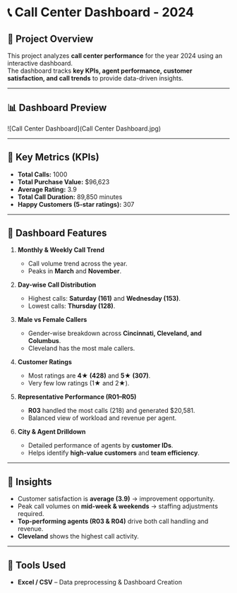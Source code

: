 # 📞 Call Center Dashboard - 2024

## 🔹 Project Overview
This project analyzes **call center performance** for the year 2024 using an interactive dashboard.  
The dashboard tracks **key KPIs, agent performance, customer satisfaction, and call trends** to provide data-driven insights.

---

## 📊 Dashboard Preview
![Call Center Dashboard](Call Center Dashboard.jpg)

---

## 🔹 Key Metrics (KPIs)
- **Total Calls:** 1000  
- **Total Purchase Value:** $96,623  
- **Average Rating:** 3.9  
- **Total Call Duration:** 89,850 minutes  
- **Happy Customers (5-star ratings):** 307  

---

## 🔹 Dashboard Features
1. **Monthly & Weekly Call Trend**  
   - Call volume trend across the year.  
   - Peaks in **March** and **November**.

2. **Day-wise Call Distribution**  
   - Highest calls: **Saturday (161)** and **Wednesday (153)**.  
   - Lowest calls: **Thursday (128)**.  

3. **Male vs Female Callers**  
   - Gender-wise breakdown across **Cincinnati, Cleveland, and Columbus**.  
   - Cleveland has the most male callers.  

4. **Customer Ratings**  
   - Most ratings are **4★ (428)** and **5★ (307)**.  
   - Very few low ratings (1★ and 2★).  

5. **Representative Performance (R01–R05)**  
   - **R03** handled the most calls (218) and generated $20,581.  
   - Balanced view of workload and revenue per agent.  

6. **City & Agent Drilldown**  
   - Detailed performance of agents by **customer IDs**.  
   - Helps identify **high-value customers** and **team efficiency**.  

---

## 🔹 Insights
- Customer satisfaction is **average (3.9)** → improvement opportunity.  
- Peak call volumes on **mid-week & weekends** → staffing adjustments required.  
- **Top-performing agents (R03 & R04)** drive both call handling and revenue.  
- **Cleveland** shows the highest call activity.  

---

## 🔹 Tools Used

- **Excel / CSV** – Data preprocessing & Dashboard Creation  

